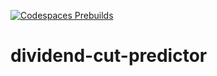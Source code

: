 [![Codespaces Prebuilds](https://github.com/akin-aroge/dividend-cut-predictor/actions/workflows/codespaces/create_codespaces_prebuilds/badge.svg)](https://github.com/akin-aroge/dividend-cut-predictor/actions/workflows/codespaces/create_codespaces_prebuilds)

# dividend-cut-predictor
